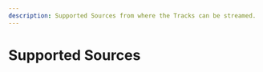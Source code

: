 ```yaml
---
description: Supported Sources from where the Tracks can be streamed.
---
```


# Supported Sources

